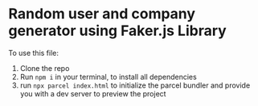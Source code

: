 # Random user and company generator using Faker.js Library

To use this file:
1. Clone the repo 
2. Run `npm i` in your terminal, to install all dependencies
3. run `npx parcel index.html` to initialize the parcel bundler and provide you with a dev server to preview the project
